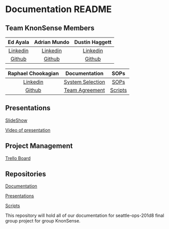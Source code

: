 # Documentation README

## Team KnonSense Members

| Ed Ayala | Adrian Mundo | Dustin Haggett |
|:----------------------:|:-----------------------:|:----------------------:|
| [Linkedin](https://www.linkedin.com/in/eddie-ayala3/) | [Linkedin](http://linkedin.com/in/adrian-mundo) | [Linkedin](https://www.linkedin.com/in/dustinhaggett) |
| [Github](https://github.com/EdMandoo1) | [Github](https://github.com/amundo1) | [Github](https://github.com/dustinhaggett) |

| Raphael Chookagian | Documentation | SOPs |
|:----------------------:|:-----------------------:|:----------------------:|
| [Linkedin](https://www.linkedin.com/in/raphaelchookagian/) | [System Selection](./SystemSelection.md) | [SOPs](https://github.com/knonsense/Documentation/tree/dev/SOPs) |
| [Github](https://github.com/cesarderio) | [Team Agreement](./TeamAgreement.md) | [Scripts](https://github.com/knonsense/Scripts) |

## Presentations

[SlideShow](https://docs.google.com/presentation/d/1Pau1Qb25T_SS32_VGzgY78CZidT17A87NbwBKVAJXOY/edit?usp=sharing)

[Video of presentation]()

## Project Management

[Trello Board](https://trello.com/b/vUcQohwr/project-management)

## Repositories

[Documentation](https://github.com/knonsense/Documentation)

[Presentations](https://github.com/knonsense/Presentations)

[Scripts](https://github.com/knonsense/Scripts)

This repository will hold all of our documentation for seattle-ops-201d8 final group project for group KnonSense.

<!-- Karki35ree@gmail.com -->

<!-- dustin@iroquois.capital -->

<!-- edayala0323@gmail.com -->

<!-- raphaelchookagian@gmail.com -->
